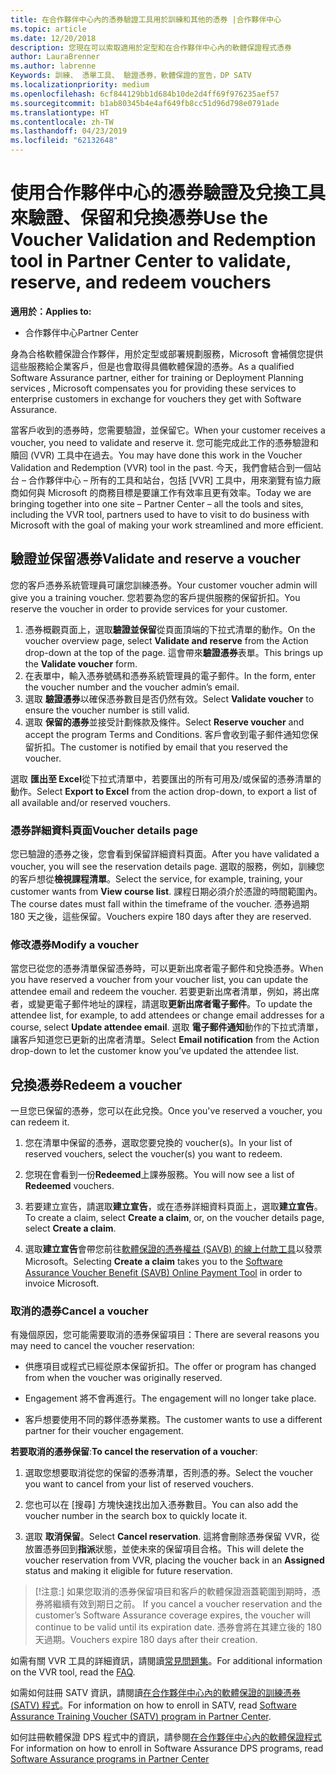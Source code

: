 ```yaml
---
title: 在合作夥伴中心內的憑券驗證工具用於訓練和其他的憑券 |合作夥伴中心
ms.topic: article
ms.date: 12/20/2018
description: 您現在可以索取適用於定型和在合作夥伴中心內的軟體保證程式憑券
author: LauraBrenner
ms.author: labrenne
Keywords: 訓練、 憑單工具、 驗證憑券，軟體保證的宣告，DP SATV
ms.localizationpriority: medium
ms.openlocfilehash: 6cf844129bb1d684b10de2d4ff69f976235aef57
ms.sourcegitcommit: b1ab80345b4e4af649fb8cc51d96d798e0791ade
ms.translationtype: HT
ms.contentlocale: zh-TW
ms.lasthandoff: 04/23/2019
ms.locfileid: "62132648"
---
```

# <a name="use-the-voucher-validation-and-redemption-tool-in-partner-center-to-validate-reserve-and-redeem-vouchers"></a><span data-ttu-id="199c9-104">使用合作夥伴中心的憑券驗證及兌換工具來驗證、保留和兌換憑券</span><span class="sxs-lookup"><span data-stu-id="199c9-104">Use the Voucher Validation and Redemption tool in Partner Center to validate, reserve, and redeem vouchers</span></span> 

<span data-ttu-id="199c9-105">**適用於：**</span><span class="sxs-lookup"><span data-stu-id="199c9-105">**Applies to:**</span></span>

- <span data-ttu-id="199c9-106">合作夥伴中心</span><span class="sxs-lookup"><span data-stu-id="199c9-106">Partner Center</span></span>

<span data-ttu-id="199c9-107">身為合格軟體保證合作夥伴，用於定型或部署規劃服務，Microsoft 會補償您提供這些服務給企業客戶，但是也會取得具備軟體保證的憑券。</span><span class="sxs-lookup"><span data-stu-id="199c9-107">As a qualified Software Assurance partner, either for training or Deployment Planning services , Microsoft compensates you for providing these services to enterprise customers in exchange for vouchers they get with Software Assurance.</span></span>

<span data-ttu-id="199c9-108">當客戶收到的憑券時，您需要驗證，並保留它。</span><span class="sxs-lookup"><span data-stu-id="199c9-108">When your customer receives a voucher, you need to validate and reserve it.</span></span> <span data-ttu-id="199c9-109">您可能完成此工作的憑券驗證和贖回 (VVR) 工具中在過去。</span><span class="sxs-lookup"><span data-stu-id="199c9-109">You may have done this work in the Voucher Validation and Redemption (VVR) tool in the past.</span></span> <span data-ttu-id="199c9-110">今天，我們會結合到一個站台 – 合作夥伴中心 – 所有的工具和站台，包括 [VVR] 工具中，用來瀏覽有協力廠商如何與 Microsoft 的商務目標是要讓工作有效率且更有效率。</span><span class="sxs-lookup"><span data-stu-id="199c9-110">Today we are bringing together into one site – Partner Center – all the tools and sites, including the VVR tool, partners used to have to visit to do business with Microsoft with the goal of making your work streamlined and more efficient.</span></span>

## <a name="validate-and-reserve-a-voucher"></a><span data-ttu-id="199c9-111">驗證並保留憑券</span><span class="sxs-lookup"><span data-stu-id="199c9-111">Validate and reserve a voucher</span></span>

<span data-ttu-id="199c9-112">您的客戶憑券系統管理員可讓您訓練憑券。</span><span class="sxs-lookup"><span data-stu-id="199c9-112">Your customer voucher admin will give you a training voucher.</span></span> <span data-ttu-id="199c9-113">您若要為您的客戶提供服務的保留折扣。</span><span class="sxs-lookup"><span data-stu-id="199c9-113">You reserve the voucher in order to provide services for your customer.</span></span>

1. <span data-ttu-id="199c9-114">憑券概觀頁面上，選取**驗證並保留**從頁面頂端的下拉式清單的動作。</span><span class="sxs-lookup"><span data-stu-id="199c9-114">On the voucher overview page, select **Validate and reserve** from the Action drop-down at the top of the page.</span></span> <span data-ttu-id="199c9-115">這會帶來**驗證憑券**表單。</span><span class="sxs-lookup"><span data-stu-id="199c9-115">This brings up the **Validate voucher** form.</span></span>
2. <span data-ttu-id="199c9-116">在表單中，輸入憑券號碼和憑券系統管理員的電子郵件。</span><span class="sxs-lookup"><span data-stu-id="199c9-116">In the form, enter the voucher number and the voucher admin’s email.</span></span>
3. <span data-ttu-id="199c9-117">選取 **驗證憑券**以確保憑券數目是否仍然有效。</span><span class="sxs-lookup"><span data-stu-id="199c9-117">Select **Validate voucher** to ensure the voucher number is still valid.</span></span>
4. <span data-ttu-id="199c9-118">選取 **保留的憑券**並接受計劃條款及條件。</span><span class="sxs-lookup"><span data-stu-id="199c9-118">Select **Reserve voucher** and accept the program Terms and Conditions.</span></span> <span data-ttu-id="199c9-119">客戶會收到電子郵件通知您保留折扣。</span><span class="sxs-lookup"><span data-stu-id="199c9-119">The customer is notified by email that you reserved the voucher.</span></span>

<span data-ttu-id="199c9-120">選取 **匯出至 Excel**從下拉式清單中，若要匯出的所有可用及/或保留的憑券清單的動作。</span><span class="sxs-lookup"><span data-stu-id="199c9-120">Select **Export to Excel** from the action drop-down, to export a list of all available and/or reserved vouchers.</span></span>

### <a name="voucher-details-page"></a><span data-ttu-id="199c9-121">憑券詳細資料頁面</span><span class="sxs-lookup"><span data-stu-id="199c9-121">Voucher details page</span></span>

<span data-ttu-id="199c9-122">您已驗證的憑券之後，您會看到保留詳細資料頁面。</span><span class="sxs-lookup"><span data-stu-id="199c9-122">After you have validated a voucher, you will see the reservation details page.</span></span> <span data-ttu-id="199c9-123">選取的服務，例如，訓練您的客戶想從**檢視課程清單**。</span><span class="sxs-lookup"><span data-stu-id="199c9-123">Select the service, for example, training, your customer wants from **View course list**.</span></span>
<span data-ttu-id="199c9-124">課程日期必須介於憑證的時間範圍內。</span><span class="sxs-lookup"><span data-stu-id="199c9-124">The course dates must fall within the timeframe of the voucher.</span></span> <span data-ttu-id="199c9-125">憑券過期 180 天之後，這些保留。</span><span class="sxs-lookup"><span data-stu-id="199c9-125">Vouchers expire 180 days after they are reserved.</span></span>

### <a name="modify-a-voucher"></a><span data-ttu-id="199c9-126">修改憑券</span><span class="sxs-lookup"><span data-stu-id="199c9-126">Modify a voucher</span></span>

<span data-ttu-id="199c9-127">當您已從您的憑券清單保留憑券時，可以更新出席者電子郵件和兌換憑券。</span><span class="sxs-lookup"><span data-stu-id="199c9-127">When you have reserved a voucher from your voucher list, you can update the attendee email and redeem the voucher.</span></span> <span data-ttu-id="199c9-128">若要更新出席者清單，例如，將出席者，或變更電子郵件地址的課程，請選取**更新出席者電子郵件**。</span><span class="sxs-lookup"><span data-stu-id="199c9-128">To update the attendee list, for example, to add attendees or change email addresses for a course, select **Update attendee email**.</span></span> <span data-ttu-id="199c9-129">選取 **電子郵件通知**動作的下拉式清單，讓客戶知道您已更新的出席者清單。</span><span class="sxs-lookup"><span data-stu-id="199c9-129">Select **Email notification** from the Action drop-down to let the customer know you’ve updated the attendee list.</span></span>

## <a name="redeem-a-voucher"></a><span data-ttu-id="199c9-130">兌換憑券</span><span class="sxs-lookup"><span data-stu-id="199c9-130">Redeem a voucher</span></span>

<span data-ttu-id="199c9-131">一旦您已保留的憑券，您可以在此兌換。</span><span class="sxs-lookup"><span data-stu-id="199c9-131">Once you've reserved a voucher, you can redeem it.</span></span> 

1. <span data-ttu-id="199c9-132">您在清單中保留的憑券，選取您要兌換的 voucher(s)。</span><span class="sxs-lookup"><span data-stu-id="199c9-132">In your list of reserved vouchers, select the voucher(s) you want to redeem.</span></span> 
2. <span data-ttu-id="199c9-133">您現在會看到一份**Redeemed**上課券服務。</span><span class="sxs-lookup"><span data-stu-id="199c9-133">You will now see a list of **Redeemed** vouchers.</span></span>

4. <span data-ttu-id="199c9-134">若要建立宣告，請選取**建立宣告**，或在憑券詳細資料頁面上，選取**建立宣告**。</span><span class="sxs-lookup"><span data-stu-id="199c9-134">To create a claim, select **Create a claim**, or, on the voucher details page, select **Create a claim**.</span></span>

5. <span data-ttu-id="199c9-135">選取**建立宣告**會帶您前往[軟體保證的憑券權益 (SAVB) 的線上付款工具](https://planningservices.partners.extranet.microsoft.com/en/Pages/getpaid.aspx)以發票 Microsoft。</span><span class="sxs-lookup"><span data-stu-id="199c9-135">Selecting **Create a claim** takes you to the [Software Assurance Voucher Benefit (SAVB) Online Payment Tool](https://planningservices.partners.extranet.microsoft.com/en/Pages/getpaid.aspx) in order to invoice Microsoft.</span></span>


### <a name="cancel-a-voucher"></a><span data-ttu-id="199c9-136">取消的憑券</span><span class="sxs-lookup"><span data-stu-id="199c9-136">Cancel a voucher</span></span>

<span data-ttu-id="199c9-137">有幾個原因，您可能需要取消的憑券保留項目：</span><span class="sxs-lookup"><span data-stu-id="199c9-137">There are several reasons you may need to cancel the voucher reservation:</span></span>

- <span data-ttu-id="199c9-138">供應項目或程式已經從原本保留折扣。</span><span class="sxs-lookup"><span data-stu-id="199c9-138">The offer or program has changed from when the voucher was originally reserved.</span></span>

- <span data-ttu-id="199c9-139">Engagement 將不會再進行。</span><span class="sxs-lookup"><span data-stu-id="199c9-139">The engagement will no longer take place.</span></span>

- <span data-ttu-id="199c9-140">客戶想要使用不同的夥伴憑券業務。</span><span class="sxs-lookup"><span data-stu-id="199c9-140">The customer wants to use a different partner for their voucher engagement.</span></span>

<span data-ttu-id="199c9-141">**若要取消的憑券保留**:</span><span class="sxs-lookup"><span data-stu-id="199c9-141">**To cancel the reservation of a voucher**:</span></span>

1. <span data-ttu-id="199c9-142">選取您想要取消從您的保留的憑券清單，否則憑的券。</span><span class="sxs-lookup"><span data-stu-id="199c9-142">Select the voucher you want to cancel from your list of reserved vouchers.</span></span>

2. <span data-ttu-id="199c9-143">您也可以在 [搜尋] 方塊快速找出加入憑券數目。</span><span class="sxs-lookup"><span data-stu-id="199c9-143">You can also add the voucher number in the search box to quickly locate it.</span></span> 

3. <span data-ttu-id="199c9-144">選取 **取消保留**。</span><span class="sxs-lookup"><span data-stu-id="199c9-144">Select **Cancel reservation**.</span></span> <span data-ttu-id="199c9-145">這將會刪除憑券保留 VVR，從放置憑券回到**指派**狀態，並使未來的保留項目合格。</span><span class="sxs-lookup"><span data-stu-id="199c9-145">This will delete the voucher reservation from VVR, placing the voucher back in an **Assigned** status and making it eligible for future reservation.</span></span>

>[!注意:]<span data-ttu-id="199c9-146"> 如果您取消的憑券保留項目和客戶的軟體保證涵蓋範圍到期時，憑券將繼續有效到期日之前。</span><span class="sxs-lookup"><span data-stu-id="199c9-146"> If you cancel a voucher reservation and the customer’s Software Assurance coverage expires, the voucher will continue to be valid until its expiration date.</span></span> <span data-ttu-id="199c9-147">憑券會將在其建立後的 180 天過期。</span><span class="sxs-lookup"><span data-stu-id="199c9-147">Vouchers expire 180 days after their creation.</span></span>

<span data-ttu-id="199c9-148">如需有關 VVR 工具的詳細資訊，請閱讀[常見問題集](vvr-faq.md)。</span><span class="sxs-lookup"><span data-stu-id="199c9-148">For additional information on the VVR tool, read the [FAQ](vvr-faq.md).</span></span>

<span data-ttu-id="199c9-149">如需如何註冊 SATV 資訊，請閱讀[在合作夥伴中心內的軟體保證的訓練憑券 (SATV) 程式](software-assurance-satv.md)。</span><span class="sxs-lookup"><span data-stu-id="199c9-149">For information on how to enroll in SATV, read [Software Assurance Training Voucher (SATV) program in Partner Center](software-assurance-satv.md).</span></span>

<span data-ttu-id="199c9-150">如何註冊軟體保證 DPS 程式中的資訊，請參閱[在合作夥伴中心內的軟體保證程式](software-assurance-dps.md)</span><span class="sxs-lookup"><span data-stu-id="199c9-150">For information on how to enroll in Software Assurance DPS programs, read [Software Assurance programs in Partner Center](software-assurance-dps.md)</span></span>

